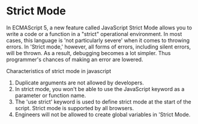 # Strict Mode

In ECMAScript 5, a new feature called JavaScript Strict Mode allows you to write a code or a function in a "strict" operational environment. In most cases, this language is 'not particularly severe' when it comes to throwing errors. In 'Strict mode,' however, all forms of errors, including silent errors, will be thrown. As a result, debugging becomes a lot simpler.  Thus programmer's chances of making an error are lowered.

Characteristics of strict mode in javascript

1. Duplicate arguments are not allowed by developers.
2. In strict mode, you won't be able to use the JavaScript keyword as a parameter or function name.
3. The 'use strict' keyword is used to define strict mode at the start of the script. Strict mode is supported by all browsers.
4. Engineers will not be allowed to create global variables in 'Strict Mode.
